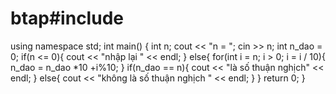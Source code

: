 # btap#include <iostream>
using namespace std;
int main() {
  int n;
  cout << "n = ";
  cin >> n;
  int n_dao = 0;
  if(n <= 0){
    cout << "nhập lại " << endl;
  }
  else{
    for(int i = n; i > 0; i = i / 10){
         n_dao = n_dao *10 +i%10;
    }
    if(n_dao == n){
      cout << "là số thuận nghịch" << endl;
    }
    else{
      cout << "không là số thuận nghịch " << endl;
    }
  }
  return 0;
}

